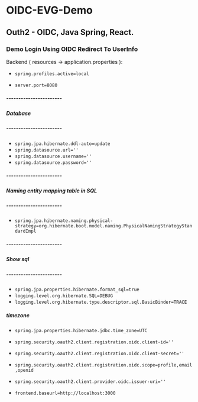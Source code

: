 # OIDC-EVG-Demo

## Outh2 - OIDC, Java Spring, React.

### Demo Login Using OIDC Redirect To UserInfo

Backend ( resources -> application.properties ): 

- `spring.profiles.active=local`

- `server.port=8080`

##### -----------------------
##### Database
##### -----------------------
- `spring.jpa.hibernate.ddl-auto=update`
- `spring.datasource.url=''`
- `spring.datasource.username=''`
- `spring.datasource.password=''`

##### -----------------------
##### Naming entity mapping table in SQL
##### -----------------------
- `spring.jpa.hibernate.naming.physical-strategy=org.hibernate.boot.model.naming.PhysicalNamingStrategyStandardImpl`

##### -----------------------
##### Show sql
##### -----------------------
- `spring.jpa.properties.hibernate.format_sql=true`
- `logging.level.org.hibernate.SQL=DEBUG`
- `logging.level.org.hibernate.type.descriptor.sql.BasicBinder=TRACE`

##### timezone
- `spring.jpa.properties.hibernate.jdbc.time_zone=UTC`

- `spring.security.oauth2.client.registration.oidc.client-id=''`
- `spring.security.oauth2.client.registration.oidc.client-secret=''`
- `spring.security.oauth2.client.registration.oidc.scope=profile,email,openid`
- `spring.security.oauth2.client.provider.oidc.issuer-uri=''`

- `frontend.baseurl=http://localhost:3000`


